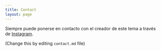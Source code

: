 ```yaml
---
title: Contact
layout: page
---
```


Siempre puede ponerse en contacto con el creador de este tema a través de [Instagram](https://www.instagram.com/).


(Change this by editing `contact.md` file)
